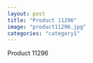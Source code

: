 ```yaml
---
layout: post
title: "Product 11296"
image: "product11296.jpg"
categories: "category1"
---
```

Product 11296
